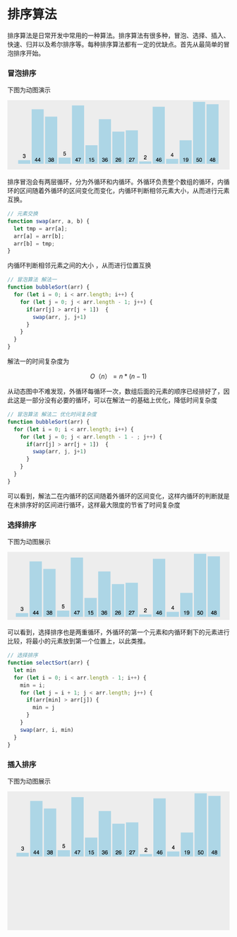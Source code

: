 # 排序算法

排序算法是日常开发中常用的一种算法。排序算法有很多种，冒泡、选择、插入、快速、归并以及希尔排序等。每种排序算法都有一定的优缺点。首先从最简单的冒泡排序开始。

### 冒泡排序

下图为动图演示

![](../.gitbook/assets/bubble-sort.gif)

排序冒泡会有两层循环，分为外循环和内循环。外循环负责整个数组的循环，内循环的区间随着外循环的区间变化而变化，内循环判断相邻元素大小，从而进行元素互换。

```javascript
// 元素交换
function swap(arr, a, b) { 
  let tmp = arr[a];
  arr[a] = arr[b];
  arr[b] = tmp;
}
```

内循环判断相邻元素之间的大小 ，从而进行位置互换

```javascript
// 冒泡算法 解法一
function bubbleSort(arr) {
  for (let i = 0; i < arr.length; i++) {
    for (let j = 0; j < arr.length - 1; j++) {   
      if(arr[j] > arr[j + 1])  {   
        swap(arr, j, j+1)
      }
    }
  }
}
```

解法一的时间复杂度为

$$
O（n）= n * (n - 1)
$$

从动态图中不难发现，外循环每循环一次，数组后面的元素的顺序已经排好了，因此这是一部分没有必要的循环，可以在解法一的基础上优化，降低时间复杂度

```javascript
// 冒泡算法 解法二 优化时间复杂度
function bubbleSort(arr) {
  for (let i = 0; i < arr.length; i++) {
    for (let j = 0; j < arr.length - 1 - ; j++) {   
      if(arr[j] > arr[j + 1])  {   
        swap(arr, j, j+1)
      }
    }
  }
}
```

可以看到，解法二在内循环的区间随着外循环的区间变化，这样内循环的判断就是在未排序好的区间进行循环，这样最大限度的节省了时间复杂度

### 选择排序

下图为动图展示

![](../.gitbook/assets/select-sort.gif)

可以看到，选择排序也是两重循环，外循环的第一个元素和内循环剩下的元素进行比较，将最小的元素放到第一个位置上，以此类推。

```javascript
// 选择排序
function selectSort(arr) {
  let min
  for (let i = 0; i < arr.length - 1; i++) {
    min = i;
    for (let j = i + 1; j < arr.length; j++) {
      if(arr[min] > arr[j]) {
        min = j
      }
    }
    swap(arr, i, min)
  }
}
```

### 插入排序

下图为动图展示

![](../.gitbook/assets/insert-sort.gif)

